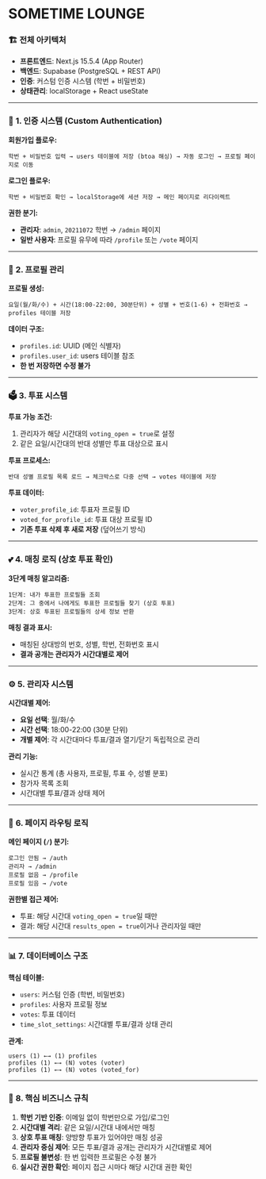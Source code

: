 # SOMETIME LOUNGE

### 🏗️ **전체 아키텍처**

- **프론트엔드**: Next.js 15.5.4 (App Router)
- **백엔드**: Supabase (PostgreSQL + REST API)
- **인증**: 커스텀 인증 시스템 (학번 + 비밀번호)
- **상태관리**: localStorage + React useState

---

### 🔐 **1. 인증 시스템 (Custom Authentication)**

**회원가입 플로우:**

```
학번 + 비밀번호 입력 → users 테이블에 저장 (btoa 해싱) → 자동 로그인 → 프로필 페이지로 이동
```

**로그인 플로우:**

```
학번 + 비밀번호 확인 → localStorage에 세션 저장 → 메인 페이지로 리다이렉트
```

**권한 분기:**

- **관리자**: `admin`, `20211072` 학번 → `/admin` 페이지
- **일반 사용자**: 프로필 유무에 따라 `/profile` 또는 `/vote` 페이지

---

### 👤 **2. 프로필 관리**

**프로필 생성:**

```
요일(월/화/수) + 시간(18:00-22:00, 30분단위) + 성별 + 번호(1-6) + 전화번호 → profiles 테이블 저장
```

**데이터 구조:**

- `profiles.id`: UUID (메인 식별자)
- `profiles.user_id`: users 테이블 참조
- **한 번 저장하면 수정 불가**

---

### 🗳️ **3. 투표 시스템**

**투표 가능 조건:**

1. 관리자가 해당 시간대의 `voting_open = true`로 설정
2. 같은 요일/시간대의 반대 성별만 투표 대상으로 표시

**투표 프로세스:**

```
반대 성별 프로필 목록 로드 → 체크박스로 다중 선택 → votes 테이블에 저장
```

**투표 데이터:**

- `voter_profile_id`: 투표자 프로필 ID
- `voted_for_profile_id`: 투표 대상 프로필 ID
- **기존 투표 삭제 후 새로 저장** (덮어쓰기 방식)

---

### 💕 **4. 매칭 로직 (상호 투표 확인)**

**3단계 매칭 알고리즘:**

```
1단계: 내가 투표한 프로필들 조회
2단계: 그 중에서 나에게도 투표한 프로필들 찾기 (상호 투표)
3단계: 상호 투표된 프로필들의 상세 정보 반환
```

**매칭 결과 표시:**

- 매칭된 상대방의 번호, 성별, 학번, 전화번호 표시
- **결과 공개는 관리자가 시간대별로 제어**

---

### ⚙️ **5. 관리자 시스템**

**시간대별 제어:**

- **요일 선택**: 월/화/수
- **시간 선택**: 18:00-22:00 (30분 단위)
- **개별 제어**: 각 시간대마다 투표/결과 열기/닫기 독립적으로 관리

**관리 기능:**

- 실시간 통계 (총 사용자, 프로필, 투표 수, 성별 분포)
- 참가자 목록 조회
- 시간대별 투표/결과 상태 제어

---

### 🔄 **6. 페이지 라우팅 로직**

**메인 페이지 (`/`) 분기:**

```
로그인 안됨 → /auth
관리자 → /admin
프로필 없음 → /profile
프로필 있음 → /vote
```

**권한별 접근 제어:**

- 투표: 해당 시간대 `voting_open = true`일 때만
- 결과: 해당 시간대 `results_open = true`이거나 관리자일 때만

---

### 📊 **7. 데이터베이스 구조**

**핵심 테이블:**

- `users`: 커스텀 인증 (학번, 비밀번호)
- `profiles`: 사용자 프로필 정보
- `votes`: 투표 데이터
- `time_slot_settings`: 시간대별 투표/결과 상태 관리

**관계:**

```
users (1) ←→ (1) profiles
profiles (1) ←→ (N) votes (voter)
profiles (1) ←→ (N) votes (voted_for)
```

---

### 🎯 **8. 핵심 비즈니스 규칙**

1. **학번 기반 인증**: 이메일 없이 학번만으로 가입/로그인
2. **시간대별 격리**: 같은 요일/시간대 내에서만 매칭
3. **상호 투표 매칭**: 양방향 투표가 있어야만 매칭 성공
4. **관리자 중심 제어**: 모든 투표/결과 공개는 관리자가 시간대별로 제어
5. **프로필 불변성**: 한 번 입력한 프로필은 수정 불가
6. **실시간 권한 확인**: 페이지 접근 시마다 해당 시간대 권한 확인
